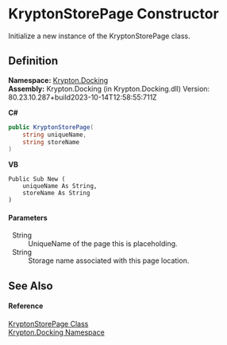 # KryptonStorePage Constructor


Initialize a new instance of the KryptonStorePage class.



## Definition
**Namespace:** <a href="98399376-cf41-9454-4b4d-4fab2ca20bc7.md">Krypton.Docking</a>  
**Assembly:** Krypton.Docking (in Krypton.Docking.dll) Version: 80.23.10.287+build2023-10-14T12:58:55:711Z

**C#**
``` C#
public KryptonStorePage(
	string uniqueName,
	string storeName
)
```
**VB**
``` VB
Public Sub New ( 
	uniqueName As String,
	storeName As String
)
```



#### Parameters
<dl><dt>  String</dt><dd>UniqueName of the page this is placeholding.</dd><dt>  String</dt><dd>Storage name associated with this page location.</dd></dl>

## See Also


#### Reference
<a href="b34dcb9b-c11c-2b29-924f-43f27bb6b6e4.md">KryptonStorePage Class</a>  
<a href="98399376-cf41-9454-4b4d-4fab2ca20bc7.md">Krypton.Docking Namespace</a>  
